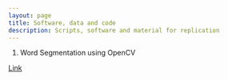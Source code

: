 ```yaml
---
layout: page
title: Software, data and code
description: Scripts, software and material for replication
---
```


<section>
  
1) Word Segmentation using OpenCV

<p class="icon fa-star"> <a href="https://github.com/yashkarbhari/Word-Segmentation-using-OpenCV">Link</a></p>
</section>
